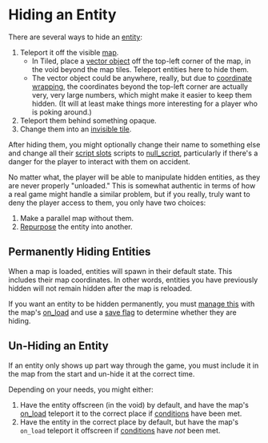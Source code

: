 # Hiding an Entity

There are several ways to hide an [entity](entities):

1. Teleport it off the visible [map](maps).
	- In Tiled, place a [vector object](maps/vector_objects) off the top-left corner of the map, in the void beyond the map tiles. Teleport entities here to hide them.
	- The vector object could be anywhere, really, but due to [coordinate wrapping](maps/coordinate_overflow), the coordinates beyond the top-left corner are actually very, very large numbers, which might make it easier to keep them hidden. (It will at least make things more interesting for a player who is poking around.)
2. Teleport them behind something opaque.
3. Change them into an [invisible tile](entities/null_entity).

After hiding them, you might optionally change their name to something else and change all their [script slots](scripts/script_slots) scripts to [null_script](scripts/null_script), particularly if there's a danger for the player to interact with them on accident.

No matter what, the player will be able to manipulate hidden entities, as they are never properly "unloaded." This is somewhat authentic in terms of how a real game might handle a similar problem, but if you really, truly want to deny the player access to them, you only have two choices:

1. Make a parallel map without them.
2. [Repurpose](techniques/actors) the entity into another. 

## Permanently Hiding Entities

When a map is loaded, entities will spawn in their default state. This includes their map coordinates. In other words, entities you have previously hidden will not remain hidden after the map is reloaded.

If you want an entity to be hidden permanently, you must [manage this](techniques/chains_of_small_checks) with the map's [on_load](scripts/on_load) and use a [save flag](scripts/save_flags) to determine whether they are hiding.

## Un-Hiding an Entity

If an entity only shows up part way through the game, you must include it in the map from the start and un-hide it at the correct time.

Depending on your needs, you might either:

1. Have the entity offscreen (in the void) by default, and have the map's [on_load](scripts/on_load) teleport it to the correct place if [conditions](scripts/save_flags) have been met.
2. Have the entity in the correct place by default, but have the map's `on_load` teleport it offscreen if [conditions](scripts/save_flags) have *not* been met.
